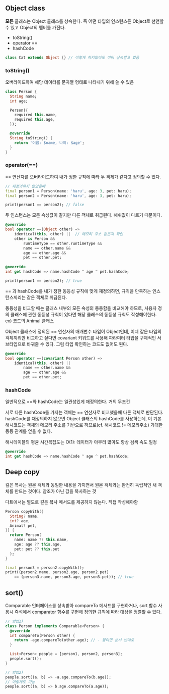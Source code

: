 ## Object class
**모든** 클래스는 Object 클래스를 상속한다.
즉 어떤 타입의 인스턴스든 Object로 선언할 수 있고 Object의 멤버를 가진다.
- toString()
- operator ==
- hashCode

```dart
class Cat extends Object {} // 이렇게 하지않아도 이미 상속받고 있음
```

### toString()
오버라이드하여 해당 데이터를 문자열 형태로 나타내기 위해 쓸 수 있음

```dart
class Person {
  String name;
  int age;

  Person({
    required this.name,
    required this.age,
  });

  @override
  String toString() {
    return '이름: $name, 나이: $age';
  }
}
```

### operator(==)
== 연산자를 오버라이드하여 내가 정한 규칙에 따라 두 객체가 같다고 정의할 수 있다.

```dart
// 재정의하지 않았을때
final person1 = Person(name: 'haru', age: 3, pet: haru);
final person2 = Person(name: 'haru', age: 3, pet: haru);

print(person1 == person2); // false
```

두 인스턴스는 모든 속성값이 같지만 다른 객체로 취급된다. 해쉬값이 다르기 때문이다.

```dart
@override
bool operator ==(Object other) =>
    identical(this, other) ||  // 메모리 주소 같은지 확인
    other is Person &&
        runtimeType == other.runtimeType &&
        name == other.name &&
        age == other.age &&
        pet == other.pet;
          
@override
int get hashCode => name.hashCode ^ age ^ pet.hashCode;

print(person1 == person2); // true
```

== 과 hashCode를 내가 정한 동등성 규칙에 맞게 재정의하면, 규칙을 만족하는 인스턴스끼리는 같은 객체로 취급된다.

동등성을 비교할 때는 클래스 내부의 모든 속성의 동등함을 비교해야 하므로, 사용자 정의 클래스에 관한 동등성 규칙이 있다면 해당 클래스의 동등성 규칙도 작성해야한다. ex) 코드의 Animal 클래스

Object 클래스에 정의된 == 연산자의 매개변수 타입이 Object인데, 이떼 같은 타입의 객체끼리만 비교하고 싶다면 covariant 키워드를 사용해 파라미터 타입을 구체적인 서브타입으로 바꿔줄 수 있다. 그럼 타입 확인하는 코드도 없어도 된다.

```dart
@override
bool operator ==(covariant Person other) =>
    identical(this, other) ||
        name == other.name &&
        age == other.age &&
        pet == other.pet;
```

### hashCode
일반적으로 ==와 hashCode는 일관성있게 재정의한다. 거의 무조건

서로 다른 hashCode를 가지는 객체는 == 연산자로 비교했을때 다른 객체로 판단된다.
hashCode를 재정의하지 않으면 Object 클래스의 hashCode를 사용하는데, 이 기본 해시코드는 객체의 메모리 주소를 기반으로 하므로(cf. 해시코드 != 메모리주소)
기대한 동등 관계를 얻을 수 없다.

해시테이블의 평균 시간복잡도는 O(1): 데이터가 아무리 많아도 항상 검색 속도 일정
```dart
@override
int get hashCode => name.hashCode ^ age ^ pet.hashCode;
```

## Deep copy
깊은 복사는 원본 객체와 동일한 내용을 가지면서 원본 객체와는 완전히 독립적인 새 객체를 만드는 것이다. 참조가 아닌 값을 복사하는 것

다트에서는 별도로 깊은 복사 메서드를 제공하지 않는다. 직접 작성해야함
```dart
Person copyWith({
  String? name,
  int? age,
  Animal? pet,
}) {
  return Person(
    name: name ?? this.name,
    age: age ?? this.age,
    pet: pet ?? this.pet
  );
}

final person3 = person2.copyWith();
print((person2.name, person2.age, person2.pet) 
    == (person3.name, person3.age, person3.pet)); // true
```

## sort()
Comparable 인터페이스를 상속받아 compareTo 메서드를 구현하거나, sort 함수 사용시 즉석에서 comparator 함수를 구현해 정의한 규칙에 따라 대상을 정렬할 수 있다.
```dart
// 방법1)
class Person implements Comparable<Person> {
  @override
  int compareTo(Person other) {
    return -age.compareTo(other.age); // - 붙이면 순서 반대로
  }

  List<Person> people = [person1, person2, person3];
  people.sort();
}

// 방법2)
people.sort((a, b) => -a.age.compareTo(b.age));
// 이렇게도 가능
people.sort((a, b) => b.age.compareTo(a.age));
```




